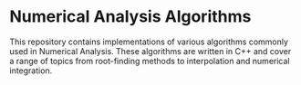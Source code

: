 # Numerical Analysis Algorithms

This repository contains implementations of various algorithms commonly used in Numerical Analysis. These algorithms are written in C++ and cover a range of topics from root-finding methods to interpolation and numerical integration.